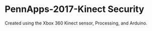 # PennApps-2017-Kinect Security

Created using the Xbox 360 Kinect sensor, Processing, and Arduino.
